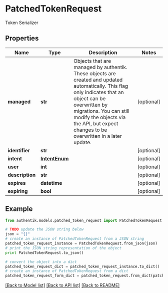 # PatchedTokenRequest

Token Serializer

## Properties
Name | Type | Description | Notes
------------ | ------------- | ------------- | -------------
**managed** | **str** | Objects that are managed by authentik. These objects are created and updated automatically. This flag only indicates that an object can be overwritten by migrations. You can still modify the objects via the API, but expect changes to be overwritten in a later update. | [optional] 
**identifier** | **str** |  | [optional] 
**intent** | [**IntentEnum**](IntentEnum.md) |  | [optional] 
**user** | **int** |  | [optional] 
**description** | **str** |  | [optional] 
**expires** | **datetime** |  | [optional] 
**expiring** | **bool** |  | [optional] 

## Example

```python
from authentik.models.patched_token_request import PatchedTokenRequest

# TODO update the JSON string below
json = "{}"
# create an instance of PatchedTokenRequest from a JSON string
patched_token_request_instance = PatchedTokenRequest.from_json(json)
# print the JSON string representation of the object
print PatchedTokenRequest.to_json()

# convert the object into a dict
patched_token_request_dict = patched_token_request_instance.to_dict()
# create an instance of PatchedTokenRequest from a dict
patched_token_request_form_dict = patched_token_request.from_dict(patched_token_request_dict)
```
[[Back to Model list]](../README.md#documentation-for-models) [[Back to API list]](../README.md#documentation-for-api-endpoints) [[Back to README]](../README.md)


